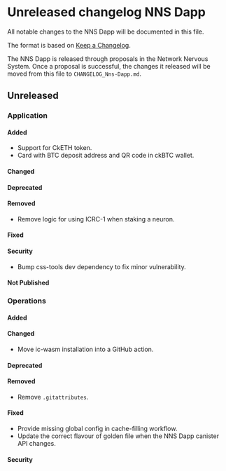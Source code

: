 # Unreleased changelog NNS Dapp

All notable changes to the NNS Dapp will be documented in this file.

The format is based on [Keep a Changelog](https://keepachangelog.com/en/1.0.0/).

The NNS Dapp is released through proposals in the Network Nervous System. Once a
proposal is successful, the changes it released will be moved from this file to
`CHANGELOG_Nns-Dapp.md`.

## Unreleased

### Application

#### Added

* Support for CkETH token.
* Card with BTC deposit address and QR code in ckBTC wallet.

#### Changed

#### Deprecated

#### Removed

* Remove logic for using ICRC-1 when staking a neuron.

#### Fixed

#### Security

* Bump css-tools dev dependency to fix minor vulnerability.

#### Not Published

### Operations

#### Added

#### Changed

- Move ic-wasm installation into a GitHub action.

#### Deprecated

#### Removed

* Remove `.gitattributes`.

#### Fixed

* Provide missing global config in cache-filling workflow.
* Update the correct flavour of golden file when the NNS Dapp canister API changes.

#### Security

